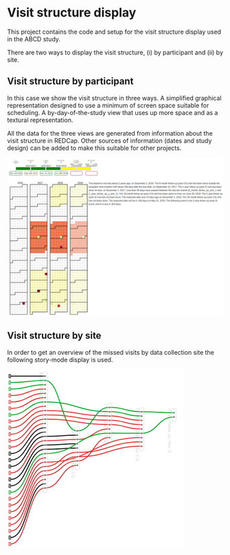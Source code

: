 # Visit structure display

This project contains the code and setup for the visit structure display used in the ABCD study.

There are two ways to display the visit structure, (i) by participant and (ii) by site.

## Visit structure by participant

In this case we show the visit structure in three ways. A simplified graphical representation designed to use a minimum of screen space suitable for scheduling. A by-day-of-the-study view that uses up more space and as a textural representation.

All the data for the three views are generated from information about the visit structure in REDCap. Other sources of information (dates and study design) can be added to make this suitable for other projects.

![visit structure by participant](https://raw.githubusercontent.com/ABCD-STUDY/visit-structure/master/images/visit-structure.png)

## Visit structure by site

In order to get an overview of the missed visits by data collection site the following story-mode display is used.


![story mode missed visits](https://raw.githubusercontent.com/ABCD-STUDY/visit-structure/master/images/story-mode.png)